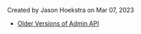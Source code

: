 Created by Jason Hoekstra on Mar 07, 2023

*   [Older Versions of Admin API](Older-Versions-of-Admin-API_138647054.html)